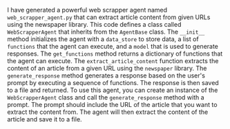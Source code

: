 I have generated a powerful web scrapper agent named `web_scrapper_agent.py` that can extract article content from given URLs using the newspaper library.
This code defines a class called `WebScrapperAgent` that inherits from the `AgentBase` class.
The `__init__` method initializes the agent with a `data_store` to store data, a list of `functions` that the agent can execute, and a `model` that is used to generate responses.
The `get_functions` method returns a dictionary of functions that the agent can execute.
The `extract_article_content` function extracts the content of an article from a given URL using the `newspaper` library.
The `generate_response` method generates a response based on the user's prompt by executing a sequence of functions.
The response is then saved to a file and returned.
To use this agent, you can create an instance of the `WebScrapperAgent` class and call the `generate_response` method with a prompt.
The prompt should include the URL of the article that you want to extract the content from.
The agent will then extract the content of the article and save it to a file.